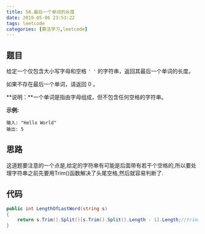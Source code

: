 ```yaml
---
title: 58.最后一个单词的长度
date: 2019-05-06 23:53:22
tags: leetcode
categories: [算法学习,leetcode]
---
```


## 题目

给定一个仅包含大小写字母和空格 `' '` 的字符串，返回其最后一个单词的长度。

如果不存在最后一个单词，请返回 0 。

**说明：**一个单词是指由字母组成，但不包含任何空格的字符串。

**示例:**

```
输入: "Hello World"
输出: 5
```

## 思路

这道题要注意的一个点是,给定的字符串有可能是后面带有若干个空格的,所以要处理字符串之前先要用Trim()函数解决了头尾空格,然后就容易判断了.

<!-- more -->

## 代码

```c#
public int LengthOfLastWord(string s)
{
    return s.Trim().Split()[s.Trim().Split().Length - 1].Length;//trim用于消除头尾空格,split用于将字符串分割,然后取最后一个字符串得长度.
}
```

